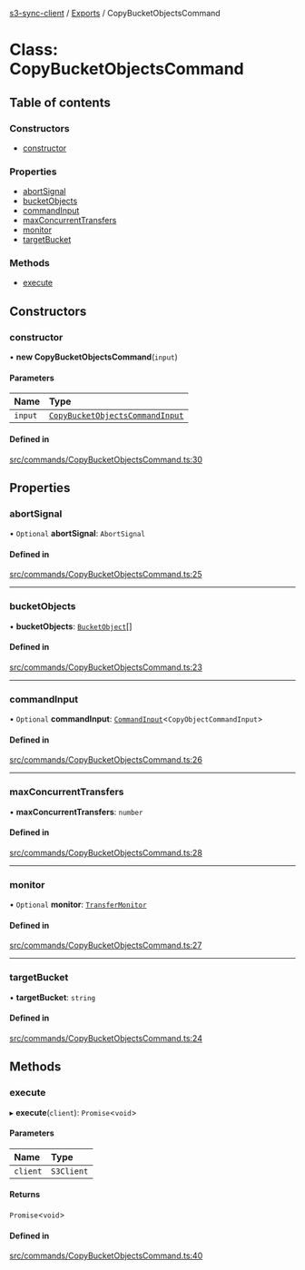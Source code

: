 [s3-sync-client](../README.md) / [Exports](../modules.md) / CopyBucketObjectsCommand

# Class: CopyBucketObjectsCommand

## Table of contents

### Constructors

- [constructor](CopyBucketObjectsCommand.md#constructor)

### Properties

- [abortSignal](CopyBucketObjectsCommand.md#abortsignal)
- [bucketObjects](CopyBucketObjectsCommand.md#bucketobjects)
- [commandInput](CopyBucketObjectsCommand.md#commandinput)
- [maxConcurrentTransfers](CopyBucketObjectsCommand.md#maxconcurrenttransfers)
- [monitor](CopyBucketObjectsCommand.md#monitor)
- [targetBucket](CopyBucketObjectsCommand.md#targetbucket)

### Methods

- [execute](CopyBucketObjectsCommand.md#execute)

## Constructors

### constructor

• **new CopyBucketObjectsCommand**(`input`)

#### Parameters

| Name | Type |
| :------ | :------ |
| `input` | [`CopyBucketObjectsCommandInput`](../modules.md#copybucketobjectscommandinput) |

#### Defined in

[src/commands/CopyBucketObjectsCommand.ts:30](https://github.com/jeanbmar/s3-sync-client/blob/7c529f6/src/commands/CopyBucketObjectsCommand.ts#L30)

## Properties

### abortSignal

• `Optional` **abortSignal**: `AbortSignal`

#### Defined in

[src/commands/CopyBucketObjectsCommand.ts:25](https://github.com/jeanbmar/s3-sync-client/blob/7c529f6/src/commands/CopyBucketObjectsCommand.ts#L25)

___

### bucketObjects

• **bucketObjects**: [`BucketObject`](BucketObject.md)[]

#### Defined in

[src/commands/CopyBucketObjectsCommand.ts:23](https://github.com/jeanbmar/s3-sync-client/blob/7c529f6/src/commands/CopyBucketObjectsCommand.ts#L23)

___

### commandInput

• `Optional` **commandInput**: [`CommandInput`](../modules.md#commandinput)<`CopyObjectCommandInput`\>

#### Defined in

[src/commands/CopyBucketObjectsCommand.ts:26](https://github.com/jeanbmar/s3-sync-client/blob/7c529f6/src/commands/CopyBucketObjectsCommand.ts#L26)

___

### maxConcurrentTransfers

• **maxConcurrentTransfers**: `number`

#### Defined in

[src/commands/CopyBucketObjectsCommand.ts:28](https://github.com/jeanbmar/s3-sync-client/blob/7c529f6/src/commands/CopyBucketObjectsCommand.ts#L28)

___

### monitor

• `Optional` **monitor**: [`TransferMonitor`](TransferMonitor.md)

#### Defined in

[src/commands/CopyBucketObjectsCommand.ts:27](https://github.com/jeanbmar/s3-sync-client/blob/7c529f6/src/commands/CopyBucketObjectsCommand.ts#L27)

___

### targetBucket

• **targetBucket**: `string`

#### Defined in

[src/commands/CopyBucketObjectsCommand.ts:24](https://github.com/jeanbmar/s3-sync-client/blob/7c529f6/src/commands/CopyBucketObjectsCommand.ts#L24)

## Methods

### execute

▸ **execute**(`client`): `Promise`<`void`\>

#### Parameters

| Name | Type |
| :------ | :------ |
| `client` | `S3Client` |

#### Returns

`Promise`<`void`\>

#### Defined in

[src/commands/CopyBucketObjectsCommand.ts:40](https://github.com/jeanbmar/s3-sync-client/blob/7c529f6/src/commands/CopyBucketObjectsCommand.ts#L40)
